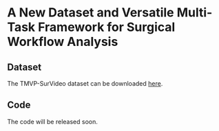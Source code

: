 # A New Dataset and Versatile Multi-Task Framework for Surgical Workflow Analysis

## Dataset
The TMVP-SurVideo dataset can be downloaded [here](). 


## Code

The code will be released soon.
